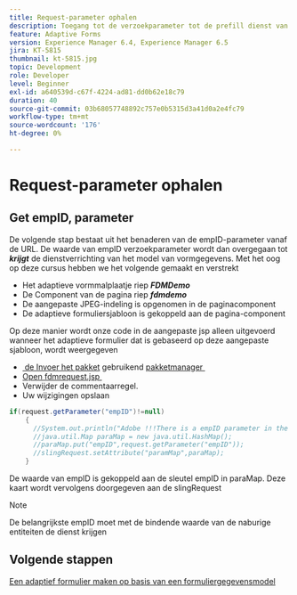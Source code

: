 ```yaml
---
title: Request-parameter ophalen
description: Toegang tot de verzoekparameter tot de prefill dienst van een model van vormgegevens
feature: Adaptive Forms
version: Experience Manager 6.4, Experience Manager 6.5
jira: KT-5815
thumbnail: kt-5815.jpg
topic: Development
role: Developer
level: Beginner
exl-id: a640539d-c67f-4224-ad81-dd0b62e18c79
duration: 40
source-git-commit: 03b68057748892c757e0b5315d3a41d0a2e4fc79
workflow-type: tm+mt
source-wordcount: '176'
ht-degree: 0%

---
```


# Request-parameter ophalen

## Get empID, parameter

De volgende stap bestaat uit het benaderen van de empID-parameter vanaf de URL. De waarde van empID verzoekparameter wordt dan overgegaan tot **_krijgt_** de dienstverrichting van het model van vormgegevens.
Met het oog op deze cursus hebben we het volgende gemaakt en verstrekt

* Het adaptieve vormmalplaatje riep **_FDMDemo_**
* De Component van de pagina riep **_fdmdemo_**
* De aangepaste JPEG-indeling is opgenomen in de paginacomponent
* De adaptieve formuliersjabloon is gekoppeld aan de pagina-component

Op deze manier wordt onze code in de aangepaste jsp alleen uitgevoerd wanneer het adaptieve formulier dat is gebaseerd op deze aangepaste sjabloon, wordt weergegeven

* [&#x200B; de Invoer het pakket &#x200B;](assets/template-page-component.zip) gebruikend [&#x200B; pakketmanager &#x200B;](http://localhost:4502/crx/packmgr/index.jsp)
* [&#x200B; Open fdmrequest.jsp &#x200B;](http://localhost:4502/crx/de/index.jsp#/apps/fdmdemo/component/page/fdmdemo/fdmrequest.jsp)
* Verwijder de commentaarregel.
* Uw wijzigingen opslaan

```java
if(request.getParameter("empID")!=null)
    {
      //System.out.println("Adobe !!!There is a empID parameter in the request "+request.getParameter("empID"));
      //java.util.Map paraMap = new java.util.HashMap();
      //paraMap.put("empID",request.getParameter("empID"));
      //slingRequest.setAttribute("paramMap",paraMap);
    }
```

De waarde van empID is gekoppeld aan de sleutel empID in paraMap. Deze kaart wordt vervolgens doorgegeven aan de slingRequest

>[!NOTE]
>
>De belangrijkste empID moet met de bindende waarde van de naburige entiteiten de dienst krijgen

## Volgende stappen

[Een adaptief formulier maken op basis van een formuliergegevensmodel](./create-adaptive-form.md)
